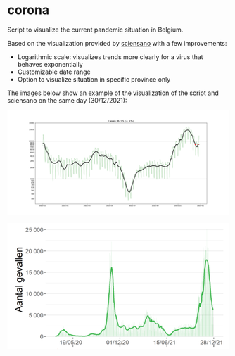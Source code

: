 # corona

Script to visualize the current pandemic situation in Belgium.

Based on the visualization provided by [sciensano](https://covid-19.sciensano.be/sites/default/files/Covid19/Meest%20recente%20update.pdf) with a few improvements:
* Logarithmic scale: visualizes trends more clearly for a virus that behaves exponentially
* Customizable date range
* Option to visualize situation in specific province only

The images below show an example of the visualization of the script and sciensano on the same day (30/12/2021):

![Alt text](examples/out.png?raw=true)


![Alt text](examples/sciensano.png?raw=true)
